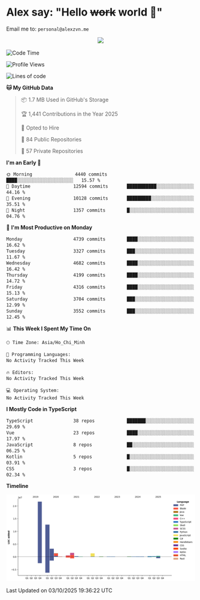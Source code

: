 # Alex say: "Hello ~~work~~ world 🐾"
Email me to: `personal@alexzvn.me`


<p align=center>
  <a href="https://skillicons.dev">
    <img src="https://skillicons.dev/icons?i=ts,js,php,nodejs,bun,vue,nuxt,react,svelte,tauri,laravel,rust,mongodb,docker,electron,redis,rabbitmq,tailwind,git,cloudflare,elysia,mysql,nginx,rollupjs,sentry,ubuntu,yarn,html,css,vite" />
  </a>
</p>

<!--START_SECTION:waka-->
![Code Time](http://img.shields.io/badge/Code%20Time-1%2C066%20hrs%2055%20mins-blue)

![Profile Views](http://img.shields.io/badge/Profile%20Views-2-blue)

![Lines of code](https://img.shields.io/badge/From%20Hello%20World%20I%27ve%20Written-43.8%20million%20lines%20of%20code-blue)

**🐱 My GitHub Data** 

> 📦 1.7 MB Used in GitHub's Storage 
 > 
> 🏆 1,441 Contributions in the Year 2025
 > 
> 💼 Opted to Hire
 > 
> 📜 84 Public Repositories 
 > 
> 🔑 57 Private Repositories 
 > 
**I'm an Early 🐤** 

```text
🌞 Morning                4440 commits        ████░░░░░░░░░░░░░░░░░░░░░   15.57 % 
🌆 Daytime                12594 commits       ███████████░░░░░░░░░░░░░░   44.16 % 
🌃 Evening                10128 commits       █████████░░░░░░░░░░░░░░░░   35.51 % 
🌙 Night                  1357 commits        █░░░░░░░░░░░░░░░░░░░░░░░░   04.76 % 
```
📅 **I'm Most Productive on Monday** 

```text
Monday                   4739 commits        ████░░░░░░░░░░░░░░░░░░░░░   16.62 % 
Tuesday                  3327 commits        ███░░░░░░░░░░░░░░░░░░░░░░   11.67 % 
Wednesday                4682 commits        ████░░░░░░░░░░░░░░░░░░░░░   16.42 % 
Thursday                 4199 commits        ████░░░░░░░░░░░░░░░░░░░░░   14.72 % 
Friday                   4316 commits        ████░░░░░░░░░░░░░░░░░░░░░   15.13 % 
Saturday                 3704 commits        ███░░░░░░░░░░░░░░░░░░░░░░   12.99 % 
Sunday                   3552 commits        ███░░░░░░░░░░░░░░░░░░░░░░   12.45 % 
```


📊 **This Week I Spent My Time On** 

```text
🕑︎ Time Zone: Asia/Ho_Chi_Minh

💬 Programming Languages: 
No Activity Tracked This Week

🔥 Editors: 
No Activity Tracked This Week

💻 Operating System: 
No Activity Tracked This Week
```

**I Mostly Code in TypeScript** 

```text
TypeScript               38 repos            ███████░░░░░░░░░░░░░░░░░░   29.69 % 
Vue                      23 repos            ████░░░░░░░░░░░░░░░░░░░░░   17.97 % 
JavaScript               8 repos             ██░░░░░░░░░░░░░░░░░░░░░░░   06.25 % 
Kotlin                   5 repos             █░░░░░░░░░░░░░░░░░░░░░░░░   03.91 % 
CSS                      3 repos             █░░░░░░░░░░░░░░░░░░░░░░░░   02.34 % 
```



**Timeline**

![Lines of Code chart](https://raw.githubusercontent.com/alexzvn/alexzvn/main/assets/bar_graph.png)


 Last Updated on 03/10/2025 19:36:22 UTC
<!--END_SECTION:waka-->
